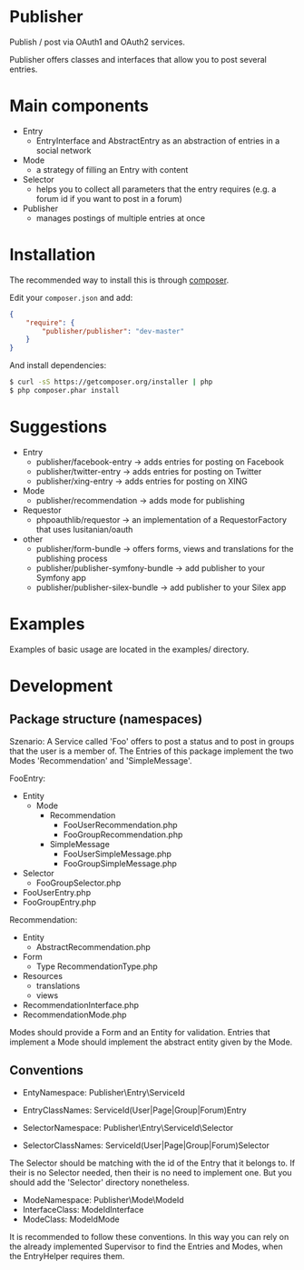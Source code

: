 # Publisher
Publish / post via OAuth1 and OAuth2 services.

Publisher offers classes and interfaces that allow you to post several entries.

# Main components
- Entry
    - EntryInterface and AbstractEntry as an abstraction of entries in a social network
- Mode
    - a strategy of filling an Entry with content
- Selector
    - helps you to collect all parameters that the entry requires (e.g. a forum id if you want to post in a forum)
- Publisher
    - manages postings of multiple entries at once

# Installation
The recommended way to install this is through [composer](http://getcomposer.org).

Edit your `composer.json` and add:

```json
{
    "require": {
        "publisher/publisher": "dev-master"
    }
}
```

And install dependencies:

```bash
$ curl -sS https://getcomposer.org/installer | php
$ php composer.phar install
```

# Suggestions
- Entry
    - publisher/facebook-entry -> adds entries for posting on Facebook
    - publisher/twitter-entry -> adds entries for posting on Twitter
    - publisher/xing-entry -> adds entries for posting on XING
- Mode
    - publisher/recommendation -> adds mode for publishing
- Requestor
    - phpoauthlib/requestor -> an implementation of a RequestorFactory that uses lusitanian/oauth
- other
    - publisher/form-bundle -> offers forms, views and translations for the publishing process
    - publisher/publisher-symfony-bundle -> add publisher to your Symfony app
    - publisher/publisher-silex-bundle -> add publisher to your Silex app

# Examples
Examples of basic usage are located in the examples/ directory.


# Development

## Package structure (namespaces)
Szenario:
A Service called 'Foo' offers to post a status and to post in groups that the user is a member of.
The Entries of this package implement the two Modes 'Recommendation' and 'SimpleMessage'.

FooEntry:
- Entity
    - Mode
        - Recommendation
            - FooUserRecommendation.php
            - FooGroupRecommendation.php
        - SimpleMessage
            - FooUserSimpleMessage.php
            - FooGroupSimpleMessage.php
- Selector
    - FooGroupSelector.php
- FooUserEntry.php
- FooGroupEntry.php
            

Recommendation:
- Entity
    - AbstractRecommendation.php
- Form
    - Type
        RecommendationType.php
- Resources
    - translations
    - views
- RecommendationInterface.php
- RecommendationMode.php

Modes should provide a Form and an Entity for validation.
Entries that implement a Mode should implement the abstract entity given by the Mode.


## Conventions

- EntyNamespace:   Publisher\Entry\ServiceId
- EntryClassNames: ServiceId(User|Page|Group|Forum)Entry

- SelectorNamespace:  Publisher\Entry\ServiceId\Selector
- SelectorClassNames: ServiceId(User|Page|Group|Forum)Selector

The Selector should be matching with the id of the Entry that it belongs to.
If their is no Selector needed, then their is no need to implement one.
But you should add the 'Selector' directory nonetheless.


- ModeNamespace:  Publisher\Mode\ModeId
- InterfaceClass: ModeIdInterface
- ModeClass:      ModeIdMode


It is recommended to follow these conventions.
In this way you can rely on the already implemented
Supervisor to find the Entries and Modes,
when the EntryHelper requires them.